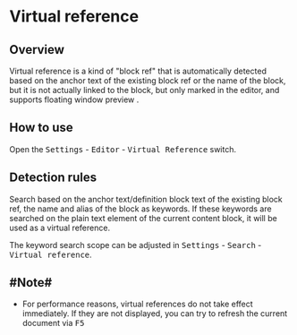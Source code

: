# Virtual reference

## Overview

Virtual reference is a kind of "block ref" that is automatically detected based on the anchor text of the existing block ref or the name of the block, but it is not actually linked to the block, but only marked in the editor, and supports floating window preview .

## How to use

Open the <kbd>Settings</kbd> - <kbd>Editor</kbd> - <kbd>Virtual Reference</kbd> switch.

## Detection rules

Search based on the anchor text/definition block text of the existing block ref, the name and alias of the block as keywords. If these keywords are searched on the plain text element of the current content block, it will be used as a virtual reference.

The keyword search scope can be adjusted in <kbd>Settings</kbd> - <kbd>Search</kbd> - <kbd>Virtual reference</kbd>.

## #Note#

- For performance reasons, virtual references do not take effect immediately. If they are not displayed, you can try to refresh the current document via <kbd>F5</kbd>​

